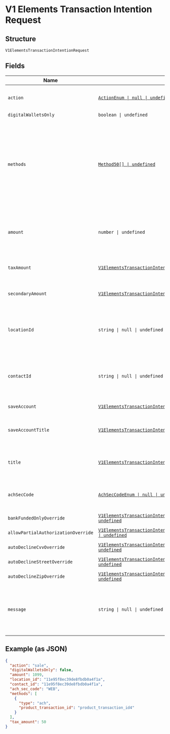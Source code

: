 
# V1 Elements Transaction Intention Request

## Structure

`V1ElementsTransactionIntentionRequest`

## Fields

| Name | Type | Tags | Description |
|  --- | --- | --- | --- |
| `action` | [`ActionEnum \| null \| undefined`](../../doc/models/action-enum.md) | Optional | The action to be performed<br>**Default**: `ActionEnum.Sale` |
| `digitalWalletsOnly` | `boolean \| undefined` | Optional | **Default**: `false` |
| `methods` | [`Method50[] \| undefined`](../../doc/models/method-50.md) | Optional | By default the system will try to offer all the availables payment methods from your account. But if you like, you can specify exactly what services you want to use.<br>**Constraints**: *Minimum Items*: `1`, *Unique Items Required* |
| `amount` | `number \| undefined` | Optional | The total amount to be charged. Allowed on the actions: `sale`, `auth-only`, `refund`<br>**Constraints**: `>= 1`, `<= 999999999` |
| `taxAmount` | [`V1ElementsTransactionIntentionRequestTaxAmount \| undefined`](../../doc/models/containers/v1-elements-transaction-intention-request-tax-amount.md) | Optional | This is a container for any-of cases.<br>**Constraints**: `>= 1`, `<= 999999999` |
| `secondaryAmount` | [`V1ElementsTransactionIntentionRequestSecondaryAmount \| undefined`](../../doc/models/containers/v1-elements-transaction-intention-request-secondary-amount.md) | Optional | This is a container for any-of cases.<br>**Constraints**: `>= 0`, `<= 999999999` |
| `locationId` | `string \| null \| undefined` | Optional | Location ID<br>**Constraints**: *Pattern*: `^(([0-9a-fA-F\-]{24,36})\|(([0-9a-fA-F]{8})-(([0-9a-fA-F]{4}\-){3})([0-9a-fA-F]{12})))$` |
| `contactId` | `string \| null \| undefined` | Optional | Contact ID<br>**Constraints**: *Pattern*: `^(([0-9a-fA-F\-]{24,36})\|(([0-9a-fA-F]{8})-(([0-9a-fA-F]{4}\-){3})([0-9a-fA-F]{12})))$` |
| `saveAccount` | [`V1ElementsTransactionIntentionRequestSaveAccount \| undefined`](../../doc/models/containers/v1-elements-transaction-intention-request-save-account.md) | Optional | This is a container for any-of cases. |
| `saveAccountTitle` | [`V1ElementsTransactionIntentionRequestSaveAccountTitle \| undefined`](../../doc/models/containers/v1-elements-transaction-intention-request-save-account-title.md) | Optional | This is a container for any-of cases.<br>**Constraints**: *Maximum Length*: `16` |
| `title` | [`V1ElementsTransactionIntentionRequestTitle \| undefined`](../../doc/models/containers/v1-elements-transaction-intention-request-title.md) | Optional | This is a container for any-of cases.<br>**Constraints**: *Maximum Length*: `16` |
| `achSecCode` | [`AchSecCodeEnum \| null \| undefined`](../../doc/models/ach-sec-code-enum.md) | Optional | SEC code for the transaction if it's an ACH transaction<br>**Default**: `AchSecCodeEnum.WEB` |
| `bankFundedOnlyOverride` | [`V1ElementsTransactionIntentionRequestBankFundedOnlyOverride \| undefined`](../../doc/models/containers/v1-elements-transaction-intention-request-bank-funded-only-override.md) | Optional | This is a container for any-of cases. |
| `allowPartialAuthorizationOverride` | [`V1ElementsTransactionIntentionRequestAllowPartialAuthorizationOverride \| undefined`](../../doc/models/containers/v1-elements-transaction-intention-request-allow-partial-authorization-override.md) | Optional | This is a container for any-of cases. |
| `autoDeclineCvvOverride` | [`V1ElementsTransactionIntentionRequestAutoDeclineCvvOverride \| undefined`](../../doc/models/containers/v1-elements-transaction-intention-request-auto-decline-cvv-override.md) | Optional | This is a container for any-of cases. |
| `autoDeclineStreetOverride` | [`V1ElementsTransactionIntentionRequestAutoDeclineStreetOverride \| undefined`](../../doc/models/containers/v1-elements-transaction-intention-request-auto-decline-street-override.md) | Optional | This is a container for any-of cases. |
| `autoDeclineZipOverride` | [`V1ElementsTransactionIntentionRequestAutoDeclineZipOverride \| undefined`](../../doc/models/containers/v1-elements-transaction-intention-request-auto-decline-zip-override.md) | Optional | This is a container for any-of cases. |
| `message` | `string \| null \| undefined` | Optional | A custom text message that displays after the payment is processed.<br>**Constraints**: *Maximum Length*: `120` |

## Example (as JSON)

```json
{
  "action": "sale",
  "digitalWalletsOnly": false,
  "amount": 1099,
  "location_id": "11e95f8ec39de8fbdb0a4f1a",
  "contact_id": "11e95f8ec39de8fbdb0a4f1a",
  "ach_sec_code": "WEB",
  "methods": [
    {
      "type": "ach",
      "product_transaction_id": "product_transaction_id4"
    }
  ],
  "tax_amount": 50
}
```

